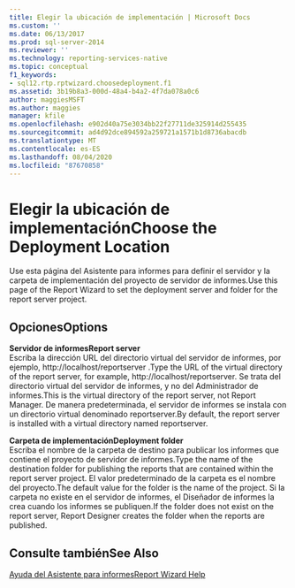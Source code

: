 ```yaml
---
title: Elegir la ubicación de implementación | Microsoft Docs
ms.custom: ''
ms.date: 06/13/2017
ms.prod: sql-server-2014
ms.reviewer: ''
ms.technology: reporting-services-native
ms.topic: conceptual
f1_keywords:
- sql12.rtp.rptwizard.choosedeployment.f1
ms.assetid: 3b19b8a3-000d-48a4-b4a2-4f7da078a0c6
author: maggiesMSFT
ms.author: maggies
manager: kfile
ms.openlocfilehash: e902d40a75e3034bb22f27711de325914d255435
ms.sourcegitcommit: ad4d92dce894592a259721a1571b1d8736abacdb
ms.translationtype: MT
ms.contentlocale: es-ES
ms.lasthandoff: 08/04/2020
ms.locfileid: "87670858"
---
```

# <a name="choose-the-deployment-location"></a><span data-ttu-id="15c1b-102">Elegir la ubicación de implementación</span><span class="sxs-lookup"><span data-stu-id="15c1b-102">Choose the Deployment Location</span></span>
  <span data-ttu-id="15c1b-103">Use esta página del Asistente para informes para definir el servidor y la carpeta de implementación del proyecto de servidor de informes.</span><span class="sxs-lookup"><span data-stu-id="15c1b-103">Use this page of the Report Wizard to set the deployment server and folder for the report server project.</span></span>  
  
## <a name="options"></a><span data-ttu-id="15c1b-104">Opciones</span><span class="sxs-lookup"><span data-stu-id="15c1b-104">Options</span></span>  
 <span data-ttu-id="15c1b-105">**Servidor de informes**</span><span class="sxs-lookup"><span data-stu-id="15c1b-105">**Report server**</span></span>  
 <span data-ttu-id="15c1b-106">Escriba la dirección URL del directorio virtual del servidor de informes, por ejemplo, http://localhost/reportserver .</span><span class="sxs-lookup"><span data-stu-id="15c1b-106">Type the URL of the virtual directory of the report server, for example, http://localhost/reportserver.</span></span> <span data-ttu-id="15c1b-107">Se trata del directorio virtual del servidor de informes, y no del Administrador de informes.</span><span class="sxs-lookup"><span data-stu-id="15c1b-107">This is the virtual directory of the report server, not Report Manager.</span></span> <span data-ttu-id="15c1b-108">De manera predeterminada, el servidor de informes se instala con un directorio virtual denominado reportserver.</span><span class="sxs-lookup"><span data-stu-id="15c1b-108">By default, the report server is installed with a virtual directory named reportserver.</span></span>  
  
 <span data-ttu-id="15c1b-109">**Carpeta de implementación**</span><span class="sxs-lookup"><span data-stu-id="15c1b-109">**Deployment folder**</span></span>  
 <span data-ttu-id="15c1b-110">Escriba el nombre de la carpeta de destino para publicar los informes que contiene el proyecto de servidor de informes.</span><span class="sxs-lookup"><span data-stu-id="15c1b-110">Type the name of the destination folder for publishing the reports that are contained within the report server project.</span></span> <span data-ttu-id="15c1b-111">El valor predeterminado de la carpeta es el nombre del proyecto.</span><span class="sxs-lookup"><span data-stu-id="15c1b-111">The default value for the folder is the name of the project.</span></span> <span data-ttu-id="15c1b-112">Si la carpeta no existe en el servidor de informes, el Diseñador de informes la crea cuando los informes se publiquen.</span><span class="sxs-lookup"><span data-stu-id="15c1b-112">If the folder does not exist on the report server, Report Designer creates the folder when the reports are published.</span></span>  
  
## <a name="see-also"></a><span data-ttu-id="15c1b-113">Consulte también</span><span class="sxs-lookup"><span data-stu-id="15c1b-113">See Also</span></span>  
 [<span data-ttu-id="15c1b-114">Ayuda del Asistente para informes</span><span class="sxs-lookup"><span data-stu-id="15c1b-114">Report Wizard Help</span></span>](../../2014/reporting-services/report-wizard-help.md)  
  
  
